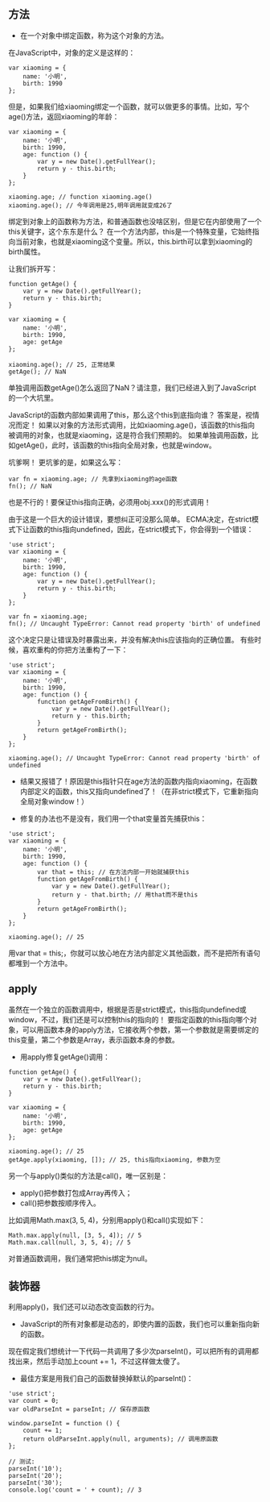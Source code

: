 ## 方法
- 在一个对象中绑定函数，称为这个对象的方法。

在JavaScript中，对象的定义是这样的：
```
var xiaoming = {
    name: '小明',
    birth: 1990
};
```
但是，如果我们给xiaoming绑定一个函数，就可以做更多的事情。比如，写个age()方法，返回xiaoming的年龄：
```
var xiaoming = {
    name: '小明',
    birth: 1990,
    age: function () {
        var y = new Date().getFullYear();
        return y - this.birth;
    }
};

xiaoming.age; // function xiaoming.age()
xiaoming.age(); // 今年调用是25,明年调用就变成26了
```
绑定到对象上的函数称为方法，和普通函数也没啥区别，但是它在内部使用了一个this关键字，这个东东是什么？
在一个方法内部，this是一个特殊变量，它始终指向当前对象，也就是xiaoming这个变量。所以，this.birth可以拿到xiaoming的birth属性。

让我们拆开写：

```
function getAge() {
    var y = new Date().getFullYear();
    return y - this.birth;
}

var xiaoming = {
    name: '小明',
    birth: 1990,
    age: getAge
};

xiaoming.age(); // 25, 正常结果
getAge(); // NaN
```
单独调用函数getAge()怎么返回了NaN？请注意，我们已经进入到了JavaScript的一个大坑里。

JavaScript的函数内部如果调用了this，那么这个this到底指向谁？
答案是，视情况而定！
如果以对象的方法形式调用，比如xiaoming.age()，该函数的this指向被调用的对象，也就是xiaoming，这是符合我们预期的。
如果单独调用函数，比如getAge()，此时，该函数的this指向全局对象，也就是window。

坑爹啊！
更坑爹的是，如果这么写：
```
var fn = xiaoming.age; // 先拿到xiaoming的age函数
fn(); // NaN
```
也是不行的！要保证this指向正确，必须用obj.xxx()的形式调用！

由于这是一个巨大的设计错误，要想纠正可没那么简单。
ECMA决定，在strict模式下让函数的this指向undefined，因此，在strict模式下，你会得到一个错误：


```
'use strict';
var xiaoming = {
    name: '小明',
    birth: 1990,
    age: function () {
        var y = new Date().getFullYear();
        return y - this.birth;
    }
};

var fn = xiaoming.age;
fn(); // Uncaught TypeError: Cannot read property 'birth' of undefined
```

这个决定只是让错误及时暴露出来，并没有解决this应该指向的正确位置。
有些时候，喜欢重构的你把方法重构了一下：
```
'use strict';
var xiaoming = {
    name: '小明',
    birth: 1990,
    age: function () {
        function getAgeFromBirth() {
            var y = new Date().getFullYear();
            return y - this.birth;
        }
        return getAgeFromBirth();
    }
};

xiaoming.age(); // Uncaught TypeError: Cannot read property 'birth' of undefined
```

- 结果又报错了！原因是this指针只在age方法的函数内指向xiaoming，在函数内部定义的函数，this又指向undefined了！（在非strict模式下，它重新指向全局对象window！）

- 修复的办法也不是没有，我们用一个that变量首先捕获this：

```
'use strict';
var xiaoming = {
    name: '小明',
    birth: 1990,
    age: function () {
        var that = this; // 在方法内部一开始就捕获this
        function getAgeFromBirth() {
            var y = new Date().getFullYear();
            return y - that.birth; // 用that而不是this
        }
        return getAgeFromBirth();
    }
};

xiaoming.age(); // 25
```
用var that = this;，你就可以放心地在方法内部定义其他函数，而不是把所有语句都堆到一个方法中。

## apply

虽然在一个独立的函数调用中，根据是否是strict模式，this指向undefined或window，不过，我们还是可以控制this的指向的！
要指定函数的this指向哪个对象，可以用函数本身的apply方法，它接收两个参数，第一个参数就是需要绑定的this变量，第二个参数是Array，表示函数本身的参数。

- 用apply修复getAge()调用：
```
function getAge() {
    var y = new Date().getFullYear();
    return y - this.birth;
}

var xiaoming = {
    name: '小明',
    birth: 1990,
    age: getAge
};

xiaoming.age(); // 25
getAge.apply(xiaoming, []); // 25, this指向xiaoming, 参数为空
```
另一个与apply()类似的方法是call()，唯一区别是：
- apply()把参数打包成Array再传入；
- call()把参数按顺序传入。

比如调用Math.max(3, 5, 4)，分别用apply()和call()实现如下：
```
Math.max.apply(null, [3, 5, 4]); // 5
Math.max.call(null, 3, 5, 4); // 5
```

对普通函数调用，我们通常把this绑定为null。


## 装饰器

利用apply()，我们还可以动态改变函数的行为。

- JavaScript的所有对象都是动态的，即使内置的函数，我们也可以重新指向新的函数。

现在假定我们想统计一下代码一共调用了多少次parseInt()，可以把所有的调用都找出来，然后手动加上count += 1，不过这样做太傻了。
- 最佳方案是用我们自己的函数替换掉默认的parseInt()：

```
'use strict';
var count = 0;
var oldParseInt = parseInt; // 保存原函数

window.parseInt = function () {
    count += 1;
    return oldParseInt.apply(null, arguments); // 调用原函数
};

// 测试:
parseInt('10');
parseInt('20');
parseInt('30');
console.log('count = ' + count); // 3
```
